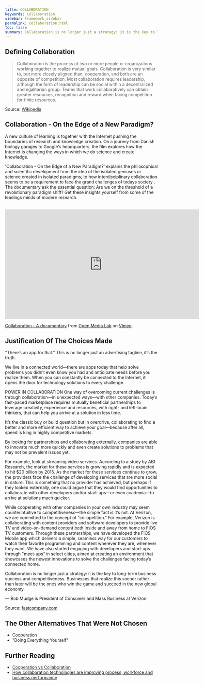 ```yaml
---
title: COLLABORATION
keywords: Collaboration
sidebar: framework_sidebar
permalink: collaboration.html
toc: false
summary: Collaboration is no longer just a strategy: it is the key to long-term business success and competitiveness. Businesses that realize this sooner rather than later will be the ones who win the game and succeed in the new global economy.
---
```


## Defining Collaboration
> Collaboration is the process of two or more people or organizations working together to realize mutual goals. Collaboration is very similar to, but more closely aligned than, cooperation, and both are an opposite of competition. Most collaboration requires leadership, although the form of leadership can be social within a decentralized and egalitarian group. Teams that work collaboratively can obtain greater resources, recognition and reward when facing competition for finite resources.

Source: [Wikipedia](https://en.wikipedia.org/wiki/Collaboration)

## Collaboration - On the Edge of a New Paradigm?
A new culture of learning is together with the Internet pushing the boundaries of research and knowledge creation. On a journey from Danish biology garages to Google's headquarters, the film explores how the Internet is changing the ways in which we do science and create knowledge.

'Collaboration - On the Edge of a New Paradigm?' explains the philosophical and scientific development from the idea of the isolated geniuses or science created in isolated paradigms, to how interdisciplinary collaboration seems to be a requirement to face the grand challenges of todays society . The documentary ask the essential question: Are we on the threshold of a revolutionary paradigm shift? Get these insights yourself from some of the leadings minds of modern research.
<br><br>
<iframe src="https://player.vimeo.com/video/119101747?title=0&byline=0&portrait=0" width="640" height="360" frameborder="0" webkitallowfullscreen mozallowfullscreen allowfullscreen></iframe>
<p><a href="https://vimeo.com/119101747">Collaboration - A documentary</a> from <a href="https://vimeo.com/openmedialab">Open Media Lab</a> on <a href="https://vimeo.com">Vimeo</a>.</p>

## Justification Of The Choices Made
"There’s an app for that." This is no longer just an advertising tagline, it’s the truth.

We live in a connected world—there are apps today that help solve problems you didn’t even know you had and anticipate needs before you realize them. When you can constantly be connected to the Internet, it opens the door for technology solutions to every challenge.

POWER IN COLLABORATION
One way of overcoming current challenges is through collaboration—in unexpected ways—with other companies. Today’s fast-paced marketplace requires mutually beneficial partnerships to leverage creativity, experience and resources, with right- and left-brain thinkers, that can help you arrive at a solution in less time.

It’s the classic buy or build question but in overdrive, collaborating to find a better and more efficient way to achieve your goal—because after all, speed is king in highly competitive markets.

By looking for partnerships and collaborating externally, companies are able to innovate much more quickly and even create solutions to problems that may not be prevalent issues yet.

For example, look at streaming video services. According to a study by ABI Research, the market for these services is growing rapidly and is expected to hit $20 billion by 2015. As the market for these services continue to grow, the providers face the challenge of developing services that are more social in nature. This is something that no provider has achieved, but perhaps if they looked externally, one could argue that they would find opportunities to collaborate with other developers and/or start-ups—or even academia—to arrive at solutions much quicker.

While cooperating with other companies in your own industry may seem counterintuitive to competitiveness—the simple fact is it’s not. At Verizon, we are committed to the concept of "co-opetition." For example, Verizon is collaborating with content providers and software developers to provide live TV and video-on-demand content both inside and away from home to FiOS TV customers. Through these partnerships, we have developed the FiOS Mobile app which delivers a simple, seamless way for our customers to watch their favorite programming and content wherever they are, whenever they want. We have also started engaging with developers and start-ups through "meet-ups" in select cities, aimed at creating an environment that showcases the newest innovations to solve the challenges facing today’s connected home.

Collaboration is no longer just a strategy: it is the key to long-term business success and competitiveness. Businesses that realize this sooner rather than later will be the ones who win the game and succeed in the new global economy.

— Bob Mudge is President of Consumer and Mass Business at Verizon

Source: [fastcompany.com](https://www.fastcompany.com/3024246/leadership-now/why-collaboration-is-crucial-to-success)

## The Other Alternatives That Were Not Chosen
* Cooperation
* "Doing Everything Yourself"

## Further Reading
* [Cooperation vs Collaboration](http://cloudhead.headmine.net/post/3279118157/cooperation-vs-collaboration)
* [How collaboration technologies are improving process, workforce and business performance](https://www.accenture.com/us-en/insight-outlook-how-collaboration-technologies-are-improving-process-workforce-business)
